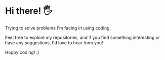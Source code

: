 # Hi there! 🖐️

Trying to solve problems I'm facing irl using coding.

Feel free to explore my repositories, and if you find something interesting or have any suggestions, I'd love to hear from you!

Happy coding! :)
